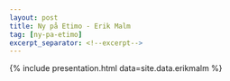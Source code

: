 ```yaml
---
layout: post
title: Ny på Etimo - Erik Malm
tag: [ny-pa-etimo]
excerpt_separator: <!--excerpt-->
---
```


{% include presentation.html data=site.data.erikmalm %}
